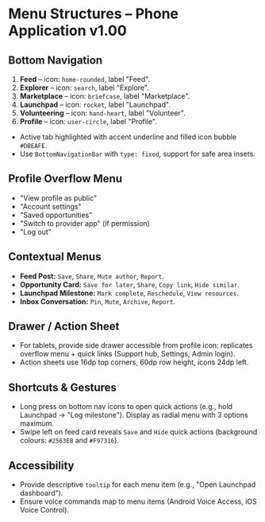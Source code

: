 # Menu Structures – Phone Application v1.00

## Bottom Navigation
1. **Feed** – icon: `home-rounded`, label "Feed".
2. **Explorer** – icon: `search`, label "Explore".
3. **Marketplace** – icon: `briefcase`, label "Marketplace".
4. **Launchpad** – icon: `rocket`, label "Launchpad".
5. **Volunteering** – icon: `hand-heart`, label "Volunteer".
6. **Profile** – icon: `user-circle`, label "Profile".

- Active tab highlighted with accent underline and filled icon bubble `#DBEAFE`.
- Use `BottomNavigationBar` with `type: fixed`, support for safe area insets.

## Profile Overflow Menu
- "View profile as public"
- "Account settings"
- "Saved opportunities"
- "Switch to provider app" (if permission)
- "Log out"

## Contextual Menus
- **Feed Post:** `Save`, `Share`, `Mute author`, `Report`.
- **Opportunity Card:** `Save for later`, `Share`, `Copy link`, `Hide similar`.
- **Launchpad Milestone:** `Mark complete`, `Reschedule`, `View resources`.
- **Inbox Conversation:** `Pin`, `Mute`, `Archive`, `Report`.

## Drawer / Action Sheet
- For tablets, provide side drawer accessible from profile icon: replicates overflow menu + quick links (Support hub, Settings, Admin login).
- Action sheets use 16dp top corners, 60dp row height, icons 24dp left.

## Shortcuts & Gestures
- Long press on bottom nav icons to open quick actions (e.g., hold Launchpad → "Log milestone"). Display as radial menu with 3 options maximum.
- Swipe left on feed card reveals `Save` and `Hide` quick actions (background colours: `#2563EB` and `#F97316`).

## Accessibility
- Provide descriptive `tooltip` for each menu item (e.g., "Open Launchpad dashboard").
- Ensure voice commands map to menu items (Android Voice Access, iOS Voice Control).
